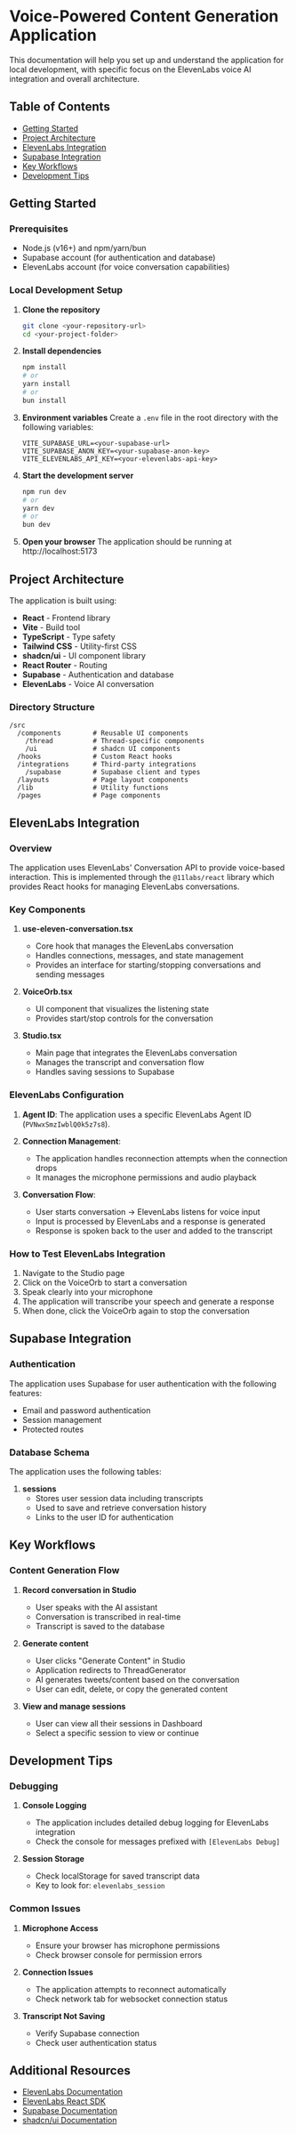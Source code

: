 
# Voice-Powered Content Generation Application

This documentation will help you set up and understand the application for local development, with specific focus on the ElevenLabs voice AI integration and overall architecture.

## Table of Contents
- [Getting Started](#getting-started)
- [Project Architecture](#project-architecture)
- [ElevenLabs Integration](#elevenlabs-integration)
- [Supabase Integration](#supabase-integration)
- [Key Workflows](#key-workflows)
- [Development Tips](#development-tips)

## Getting Started

### Prerequisites
- Node.js (v16+) and npm/yarn/bun
- Supabase account (for authentication and database)
- ElevenLabs account (for voice conversation capabilities)

### Local Development Setup

1. **Clone the repository**
   ```bash
   git clone <your-repository-url>
   cd <your-project-folder>
   ```

2. **Install dependencies**
   ```bash
   npm install
   # or
   yarn install
   # or
   bun install
   ```

3. **Environment variables**
   Create a `.env` file in the root directory with the following variables:
   ```
   VITE_SUPABASE_URL=<your-supabase-url>
   VITE_SUPABASE_ANON_KEY=<your-supabase-anon-key>
   VITE_ELEVENLABS_API_KEY=<your-elevenlabs-api-key>
   ```

4. **Start the development server**
   ```bash
   npm run dev
   # or
   yarn dev
   # or
   bun dev
   ```

5. **Open your browser**
   The application should be running at http://localhost:5173

## Project Architecture

The application is built using:
- **React** - Frontend library
- **Vite** - Build tool
- **TypeScript** - Type safety
- **Tailwind CSS** - Utility-first CSS
- **shadcn/ui** - UI component library
- **React Router** - Routing
- **Supabase** - Authentication and database
- **ElevenLabs** - Voice AI conversation

### Directory Structure

```
/src
  /components        # Reusable UI components
    /thread          # Thread-specific components
    /ui              # shadcn UI components
  /hooks             # Custom React hooks
  /integrations      # Third-party integrations
    /supabase        # Supabase client and types
  /layouts           # Page layout components
  /lib               # Utility functions
  /pages             # Page components
```

## ElevenLabs Integration

### Overview

The application uses ElevenLabs' Conversation API to provide voice-based interaction. This is implemented through the `@11labs/react` library which provides React hooks for managing ElevenLabs conversations.

### Key Components

1. **use-eleven-conversation.tsx**
   - Core hook that manages the ElevenLabs conversation
   - Handles connections, messages, and state management
   - Provides an interface for starting/stopping conversations and sending messages

2. **VoiceOrb.tsx**
   - UI component that visualizes the listening state
   - Provides start/stop controls for the conversation

3. **Studio.tsx**
   - Main page that integrates the ElevenLabs conversation
   - Manages the transcript and conversation flow
   - Handles saving sessions to Supabase

### ElevenLabs Configuration

1. **Agent ID**: The application uses a specific ElevenLabs Agent ID (`PVNwxSmzIwblQ0k5z7s8`).

2. **Connection Management**:
   - The application handles reconnection attempts when the connection drops
   - It manages the microphone permissions and audio playback

3. **Conversation Flow**:
   - User starts conversation → ElevenLabs listens for voice input
   - Input is processed by ElevenLabs and a response is generated
   - Response is spoken back to the user and added to the transcript

### How to Test ElevenLabs Integration

1. Navigate to the Studio page
2. Click on the VoiceOrb to start a conversation
3. Speak clearly into your microphone
4. The application will transcribe your speech and generate a response
5. When done, click the VoiceOrb again to stop the conversation

## Supabase Integration

### Authentication

The application uses Supabase for user authentication with the following features:
- Email and password authentication
- Session management
- Protected routes

### Database Schema

The application uses the following tables:

1. **sessions**
   - Stores user session data including transcripts
   - Used to save and retrieve conversation history
   - Links to the user ID for authentication

## Key Workflows

### Content Generation Flow

1. **Record conversation in Studio**
   - User speaks with the AI assistant
   - Conversation is transcribed in real-time
   - Transcript is saved to the database

2. **Generate content**
   - User clicks "Generate Content" in Studio
   - Application redirects to ThreadGenerator
   - AI generates tweets/content based on the conversation
   - User can edit, delete, or copy the generated content

3. **View and manage sessions**
   - User can view all their sessions in Dashboard
   - Select a specific session to view or continue

## Development Tips

### Debugging

1. **Console Logging**
   - The application includes detailed debug logging for ElevenLabs integration
   - Check the console for messages prefixed with `[ElevenLabs Debug]`

2. **Session Storage**
   - Check localStorage for saved transcript data
   - Key to look for: `elevenlabs_session`

### Common Issues

1. **Microphone Access**
   - Ensure your browser has microphone permissions
   - Check browser console for permission errors

2. **Connection Issues**
   - The application attempts to reconnect automatically
   - Check network tab for websocket connection status

3. **Transcript Not Saving**
   - Verify Supabase connection
   - Check user authentication status

## Additional Resources

- [ElevenLabs Documentation](https://docs.elevenlabs.io/)
- [ElevenLabs React SDK](https://www.npmjs.com/package/@11labs/react)
- [Supabase Documentation](https://supabase.io/docs)
- [shadcn/ui Documentation](https://ui.shadcn.com/)
